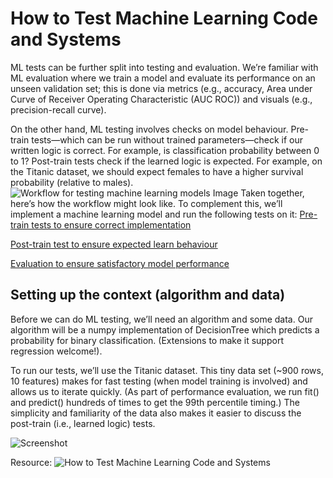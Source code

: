 # How to Test Machine Learning Code and Systems

ML tests can be further split into testing and evaluation. We’re familiar with ML evaluation where we train a model and evaluate its performance on an unseen validation set; this is done via metrics (e.g., accuracy, Area under Curve of Receiver Operating Characteristic (AUC ROC)) and visuals (e.g., precision-recall curve).

On the other hand, ML testing involves checks on model behaviour. Pre-train tests—which can be run without trained parameters—check if our written logic is correct. For example, is classification probability between 0 to 1? Post-train tests check if the learned logic is expected. For example, on the Titanic dataset, we should expect females to have a higher survival probability (relative to males).
![Workflow for testing machine learning models Image](https://eugeneyan.com/assets/testing-ml-flow.jpg)
Taken together, here’s how the workflow might look like. To complement this, we’ll implement a machine learning model and run the following tests on it:
[Pre-train tests to ensure correct implementation](https://eugeneyan.com/writing/testing-ml/#pre-train-tests-to-ensure-correct-implementation1)

[Post-train test to ensure expected learn behaviour](https://eugeneyan.com/writing/testing-ml/#post-train-tests-to-ensure-expected-learned-behaviour)

[Evaluation to ensure satisfactory model performance](https://eugeneyan.com/writing/testing-ml/#model-evaluation-to-ensure-satisfactory-performance)

## Setting up the context (algorithm and data)

Before we can do ML testing, we’ll need an algorithm and some data. Our algorithm will be a numpy implementation of DecisionTree which predicts a probability for binary classification. (Extensions to make it support regression welcome!).

To run our tests, we’ll use the Titanic dataset. This tiny data set (~900 rows, 10 features) makes for fast testing (when model training is involved) and allows us to iterate quickly. (As part of performance evaluation, we run fit() and predict() hundreds of times to get the 99th percentile timing.) The simplicity and familiarity of the data also makes it easier to discuss the post-train (i.e., learned logic) tests.

![Screenshot](![image](https://github.com/B3rnoulli-jnr/How-to-Test-Machine-Learning-Codes--and-Systems/assets/88025774/cb17bbe8-1f83-4e3e-968c-f67b15172122)
)


Resource: ![How to Test Machine Learning Code and Systems](https://eugeneyan.com/writing/testing-ml/01)
